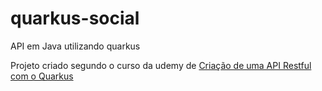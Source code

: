 # quarkus-social
API em Java utilizando quarkus


Projeto criado segundo o curso da udemy de [Criação de uma API Restful com o Quarkus](https://www.udemy.com/course/aprenda-quarkus-e-desenvolva-apis-restful-poderosas-em-java/)
